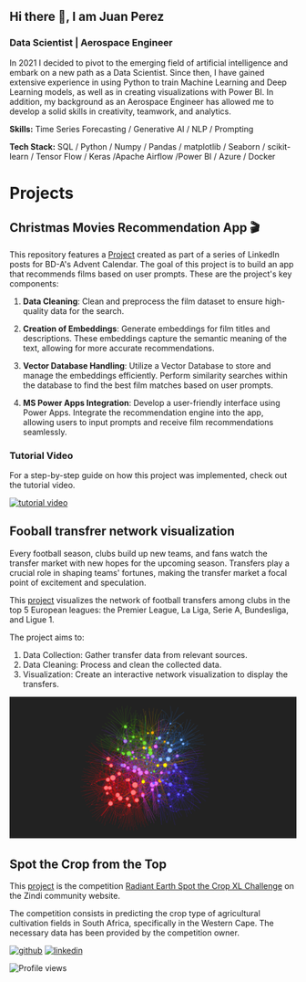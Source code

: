 ## Hi there 👋, I am Juan Perez
### Data Scientist | Aerospace Engineer


In 2021 I decided to pivot to the emerging field of artificial intelligence and embark on a new path as a Data Scientist. Since then, I have gained extensive experience in using Python to train Machine Learning and Deep Learning models, as well as in creating visualizations with Power BI. 
In addition, my background as an Aerospace Engineer has allowed me to develop a solid skills in creativity, teamwork, and analytics.

**Skills:** Time Series Forecasting / Generative AI / NLP / Prompting

**Tech Stack:** SQL / Python / Numpy / Pandas / matplotlib / Seaborn / scikit-learn / Tensor Flow / Keras /Apache Airflow /Power BI / Azure / Docker

# Projects

## Christmas Movies Recommendation App 🎬

This repository features a [Project](https://github.com/PerezCorrea/ChristmasMoviesApp) created as part of a series of LinkedIn posts for BD-A's Advent Calendar. The goal of this project is to build an app that recommends films based on user prompts. These are the project's key components:

1. **Data Cleaning**: Clean and preprocess the film dataset to ensure high-quality data for the search.

2. **Creation of Embeddings**: Generate embeddings for film titles and descriptions. These embeddings capture the semantic meaning of the text, allowing for more accurate recommendations.

3. **Vector Database Handling**: Utilize a Vector Database to store and manage the embeddings efficiently. Perform similarity searches within the database to find the best film matches based on user prompts.

4. **MS Power Apps Integration**: Develop a user-friendly interface using Power Apps. Integrate the recommendation engine into the app, allowing users to input prompts and receive film recommendations seamlessly.

### Tutorial Video

For a step-by-step guide on how this project was implemented, check out the tutorial video.

[![tutorial video](https://github.com/PerezCorrea/ChristmasMoviesApp/blob/main/img/app.png)](https://www.youtube.com/watch?v=oIRPDey-cX4)


## Fooball transfrer network visualization

Every football season, clubs build up new teams, and fans watch the transfer market with new hopes for the upcoming season. Transfers play a crucial role in shaping teams' fortunes, making the transfer market a focal point of excitement and speculation. 

This [project](https://github.com/PerezCorrea/football_transfer_analysis) visualizes the network of football transfers among clubs in the top 5 European leagues: the Premier League, La Liga, Serie A, Bundesliga, and Ligue 1. 

The project aims to:
1. Data Collection: Gather transfer data from relevant sources.
2. Data Cleaning: Process and clean the collected data.
3. Visualization: Create an interactive network visualization to display the transfers.


![Transfer Network](https://github.com/PerezCorrea/football_transfer_analysis/blob/main/images/Transfer_Network_2023.png)

## Spot the Crop from the Top

This [project](https://github.com/AIMPED/NF-Capstone-Crop-Classification) is the competition [Radiant Earth Spot the Crop XL Challenge](https://zindi.africa/competitions/radiant-earth-spot-the-crop-xl-challenge) on the Zindi community website. 

The competition consists in predicting the crop type of agricultural cultivation fields in South Africa, specifically in the Western Cape. The necessary data has been provided by the competition owner.


[<img src='https://cdn.jsdelivr.net/npm/simple-icons@3.0.1/icons/github.svg' alt='github' height='40'>](https://github.com/PerezCorrea)  [<img src='https://cdn.jsdelivr.net/npm/simple-icons@3.0.1/icons/linkedin.svg' alt='linkedin' height='40'>](https://www.linkedin.com/in/japerezcorrea/)  

![Profile views](https://gpvc.arturio.dev/PerezCorrea)  
